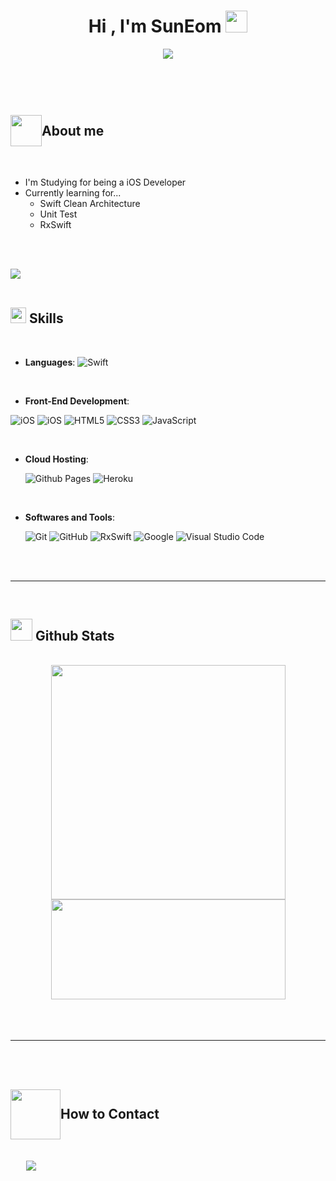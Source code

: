 <h1 align="center"><b>Hi , I'm SunEom </b><img src="https://media.giphy.com/media/hvRJCLFzcasrR4ia7z/giphy.gif" width="35"></h1>

<p align="center">
  <a href="https://github.com/SunEom"><img src="https://readme-typing-svg.herokuapp.com?font=Time+New+Roman&color=cyan&size=25&center=true&vCenter=true&width=600&height=100&lines=Self-taught+iOS+Developer,;Computer+Science+Student,;Active+Learner/Researcher,;Love+to+learn+new+stuffs!"></a>
</p>

<br>

## <div style="display:flex; align-items:center" ><img src= "https://media.giphy.com/media/SQTSmiJl0uKoZNdv1T/giphy.gif?cid=ecf05e47ave1i5ha26rhds65od1c8j0aqo7rq46gw3z2q9bi&ep=v1_stickers_search&rid=giphy.gif&ct=s" width="50" style="margin-top: 30"/> <div style="margin-top:30px">**About me**<div></div>

<br>

- I'm Studying for being a iOS Developer
- Currently learning for...
  - Swift Clean Architecture
  - Unit Test
  - RxSwift

<br><br>

<img src="https://user-images.githubusercontent.com/73097560/115834477-dbab4500-a447-11eb-908a-139a6edaec5c.gif"><br><br>

## <img src="https://media2.giphy.com/media/QssGEmpkyEOhBCb7e1/giphy.gif?cid=ecf05e47a0n3gi1bfqntqmob8g9aid1oyj2wr3ds3mg700bl&rid=giphy.gif" width ="25"><b> Skills</b>

<br>

<p align="center">

- **Languages**:
  ![Swift](https://img.shields.io/badge/swift%20-F05138.svg?style=for-the-badge&logo=swift&logoColor=white)

<br>   
    
- **Front-End Development**:

![iOS](https://img.shields.io/badge/ios%20-000000.svg?style=for-the-badge&logo=apple&logoColor=white)
![iOS](https://img.shields.io/badge/xcode%20-147EFB.svg?style=for-the-badge&logo=xcode&logoColor=white)
![HTML5](https://img.shields.io/badge/HTML5%20-%23E34F26.svg?style=for-the-badge&logo=html5&logoColor=white)
![CSS3](https://img.shields.io/badge/CSS%20-%231572B6.svg?style=for-the-badge&logo=css3&logoColor=white)
![JavaScript](https://img.shields.io/badge/JavaScript%20-%23F7DF1E.svg?style=for-the-badge&logo=javascript&logoColor=black)

<br>

- **Cloud Hosting**:

  ![Github Pages](https://img.shields.io/badge/GitHub%20Pages-%23327FC7.svg?style=for-the-badge&logo=github&logoColor=white)
  ![Heroku](https://img.shields.io/badge/heroku-430098.svg?style=for-the-badge&logo=heroku&logoColor=white)

<br>

- **Softwares and Tools**:

  ![Git](https://img.shields.io/badge/git-%23F05033.svg?style=for-the-badge&logo=git&logoColor=white)
  ![GitHub](https://img.shields.io/badge/github-%23121011.svg?style=for-the-badge&logo=github&logoColor=white)
  ![RxSwift](https://img.shields.io/badge/RxSwift-B7178C.svg?style=for-the-badge&logo=reactivex&logoColor=white)
  ![Google](https://img.shields.io/badge/google-%234285F4.svg?style=for-the-badge&logo=google&logoColor=white)
  ![Visual Studio Code](https://img.shields.io/badge/Visual%20Studio%20Code-0078d7.svg?style=for-the-badge&logo=visual-studio-code&logoColor=white)

</p>

<br>
<br>

---

<br>

## <img src="https://media.giphy.com/media/uhWLu2lsU0rfLiwYlI/giphy.gif?cid=ecf05e478nlruozis9eqzfjbhx3guy1n8tyco5a2zq1cmd1d&ep=v1_stickers_search&rid=giphy.gif&ct=s" width="35"><b> Github Stats </b>

<br>

<div align="center">

<a href="https://github.com/SunEom/">

  <img src="https://github-readme-stats.vercel.app/api?username=SunEom&show_icons=true&theme=" width="375"/>
  <img src="https://github-readme-stats.vercel.app/api/top-langs?username=suneom&show_icons=true&locale=en&layout=compact&line_height=20&title_color=7A7ADB&icon_color=2234AE&text_color=D3D3D3&bg_color=0,000000,130F40" width="375" height="160"/>

</a>
</div>

<br>
<br>
<br>

---

<br>
<br>

## <div style="display:flex; align-items:center"><img src="https://media.giphy.com/media/GDs9d9ctyvm3KEfyFM/giphy.gif?cid=ecf05e4759upxu3y8stw9dohjcc47b3o4tppxhz0f7tsxa2k&ep=v1_stickers_search&rid=giphy.gif&ct=s" width ="80"><b> How to Contact </b></div>

<br>
<div style = "margin-left:25px">

<a href="mailto:dkxl0701@gmail.com" target="_blank">
<img src="https://img.shields.io/badge/gmail:  SunEom-%23EA4335.svg?style=for-the-badge&logo=gmail&logoColor=white" t=mail style="margin-bottom: 5px;" />
</a>

</div>

<br>
<br>
<br>
<br>

